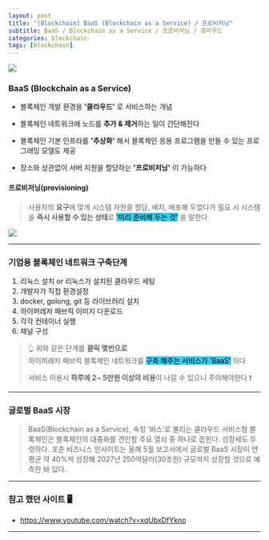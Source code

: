 ```yaml
---
layout: post
title: "[Blockchain] BaaS (Blockchain as a Service) / 프로비저닝"
subtitle: BaaS / Blockchain as a Service / 프로비저닝 / 클라우드
categories: blockchain
tags: [blockchain]
---
```


![](https://velog.velcdn.com/images/-__-/post/8bd4d2e9-693b-4d6e-94c2-5173a571f01a/image.png)

### BaaS (Blockchain as a Service)

- 블록체인 개발 환경을 **'클라우드'** 로 서비스하는 개념

- 블록체인 네트워크에 노드를 **추가 & 제거**하는 일이 간단해진다

- 블록체인 기본 인프라를 **'추상화'** 해서 블록체인 응용 프로그램을 만들 수 있는 프로그래밍 모델도 제공

- 장소와 상관없이 서버 지원을 할당하는 **'프로비저닝'** 이 가능하다

#### 프로비저닝(provisioning)

> 사용자의 **요구**에 맞게 시스템 자원을 할당, 배치, 배포해 두었다가 필요 시 시스템을 **즉시 사용할 수 있는 상태**로 <span style="background-color:#34CDEF; color:#000;">'미리 준비해 두는 것'</span> 을 말한다

![](https://velog.velcdn.com/images/-__-/post/92c81a7a-0573-42b1-93b9-5f0028f55250/image.png)

---

### 기업용 블록체인 네트워크 구축단계

1. 리눅스 설치 or 리눅스가 설치된 클라우드 세팅<br>
2. 개발자가 직접 환경설정<br>
3. docker, golong, git 등 라이브러리 설치<br>
4. 하이퍼레저 패브릭 이미지 다운로드<br>
5. 각각 컨테이너 실행<br>
6. 채널 구성

> 👆 위와 같은 단계를 **클릭 몇번으로**<br>
> 하이퍼레저 패브릭 블록체인 네트워크를 <span style="background-color:#34CDEF; color:#000;">구축 해주는 서비스가 'BaaS'</span> 이다<br>
>
> 서비스 이용시 **하루에 2~ 5만원 이상의 비용**이 나갈 수 있으니 주의해야한다 ❗

---

### 글로벌 BaaS 시장

> BaaS(Blockchain as a Service), 속칭 ‘바스’로 불리는 클라우드 서비스형 블록체인은 블록체인의 대중화를 견인할 주요 열쇠 중 하나로 꼽힌다. 성장세도 뚜렷하다. 포춘 비즈니스 인사이트는 올해 5월 보고서에서 글로벌 BaaS 시장이 연평균 약 40%씩 성장해 2027년 250억달러(30조원) 규모까지 성장할 것으로 예측한 바 있다.

---

### 참고 했던 사이트 🖥

- <https://www.youtube.com/watch?v=xqUbxDfYkno>

---
